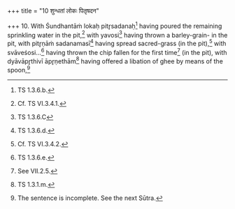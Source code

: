 +++
title = "10 शुन्धतां लोकः पितृषदन"

+++
10. With Śundhantāṁ lokaḥ pitr̥sadanaḥ[^1] having poured the remaining sprinkling water in the pit,[^2] with yavosi[^3] having thrown a barley-grain- in the pit, with pitr̥ṇāṁ sadanamasī[^5] having spread sacred-grass (in the pit),[^6] with svāveśosi...[^7] having thrown the chip fallen for the first time[^8] (in the pit), with dyāvāpr̥thivī āpr̥ṇethām[^9] having offered a libation of ghee by means of the spoon,[^10]   


[^1]: TS 1.3.6.b.  

[^2]: Cf. TS VI.3.4.1.  

[^3]: TS 1.3.6.C   

[^4]: The singular based on MS III.9.3.  

[^5]: TS 1.3.6.d.  

[^6]: Cf. TS VI.3.4.2.  

[^7]: TS 1.3.6.e.  

[^8]: See VII.2.5.  

[^9]: TS 1.3.1.m.  

[^10]: The sentence is incomplete. See the next Sūtra.  

